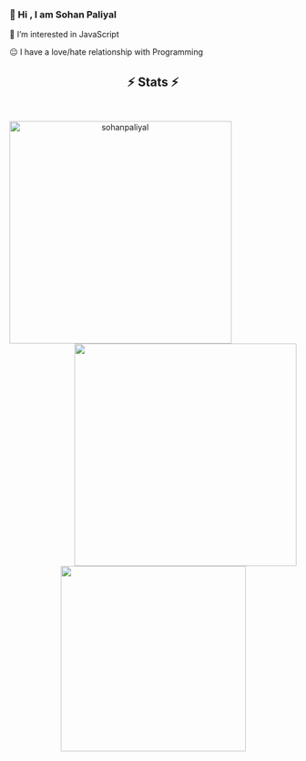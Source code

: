 ### 👋 Hi , I am Sohan Paliyal

 👀 I’m interested in JavaScript
 
 😐 I have a love/hate relationship with Programming 

<!-- [![Twitter Badge](https://img.shields.io/badge/Twitter-1DA1F2?style=for-the-badge&logo=twitter&logoColor=white)](https://twitter.com/sohanpaliyal ) -->
<!-- [![Linkedin Badge](https://img.shields.io/badge/Instagram-E4405F?style=for-the-badge&logo=instagram&logoColor=white)](https://www.instagram.com/sohanpaliyal/?hl=en) -->

 <h2 align="center">⚡ Stats ⚡</h2>
<br>
<p align=center>
  <div align=center>
    <a href="https://github.com/sohanpaliyal/github-readme-streak-stats" title="Go to Source">
      <img align="left" width=390 src="https://github-readme-streak-stats.herokuapp.com/?user=sohanpaliyal&theme=react&border=61dafb&hide_border=true" alt="sohanpaliyal" />
    </a>
    <a href="https://github.com/sohanpaliyal/github-readme-stats" title="Go to Source">
      <img align="right" width=390 src="https://github-readme-stats.vercel.app/api?username=sohanpaliyal&show_icons=true&theme=react&border_color=61dafb&hide_border=true" />
    </a>
  </div>
  <br><br><br><br><br><br><br><br><br>
  <div align=center>
    <a href="https://github.com/sohanpaliyal/github-readme-stats">
      <img width=325 align="center" src="https://github-readme-stats.vercel.app/api/top-langs/?username=sohanpaliyal&hide=c%23,powershell,Mathematica,Ruby,Objective-C,Objective-C%2b%2b,Cuda&title_color=61dafb&text_color=ffffff&icon_color=61dafb&bg_color=20232a&langs_count=8&layout=compact&border_color=61dafb&hide_border=true" />
    </a>
  </div>
  <br>
</p>
<!---
sohanpaliyal/sohanpaliyal is a ✨ special ✨ repository because its `README.md` (this file) appears on your GitHub profile.
You can click the Preview link to take a look at your changes.
--->
